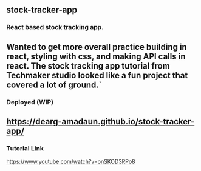 ## stock-tracker-app

### React based stock tracking app.
Wanted to get more overall practice building in react, styling with css, and making API calls in react. 
The stock tracking app tutorial from Techmaker studio looked like a fun project that covered a lot of ground.`
---


### Deployed (WIP)
https://dearg-amadaun.github.io/stock-tracker-app/
---  

### Tutorial Link
https://www.youtube.com/watch?v=onSKOD3RPo8

